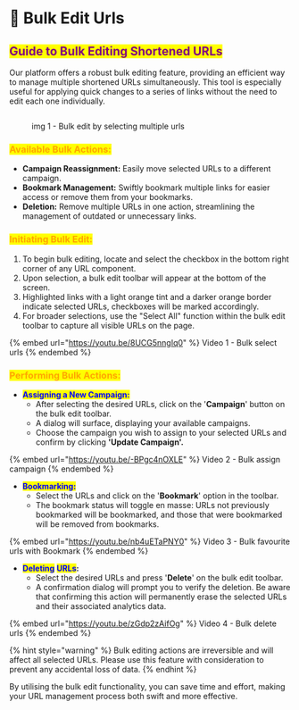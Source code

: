 # 🍱 Bulk Edit Urls

## <mark style="color:purple;">**Guide to Bulk Editing Shortened URLs**</mark>

Our platform offers a robust bulk editing feature, providing an efficient way to manage multiple shortened URLs simultaneously. This tool is especially useful for applying quick changes to a series of links without the need to edit each one individually.

<figure><img src="../.gitbook/assets/Screenshot 2023-11-03 at 8.52.25 PM.png" alt=""><figcaption><p>img 1 - Bulk edit by selecting multiple urls</p></figcaption></figure>

### <mark style="color:orange;">**Available Bulk Actions:**</mark>

* **Campaign Reassignment:** Easily move selected URLs to a different campaign.
* **Bookmark Management:** Swiftly bookmark multiple links for easier access or remove them from your bookmarks.
* **Deletion:** Remove multiple URLs in one action, streamlining the management of outdated or unnecessary links.

### <mark style="color:orange;">**Initiating Bulk Edit:**</mark>

1. To begin bulk editing, locate and select the checkbox in the bottom right corner of any URL component.
2. Upon selection, a bulk edit toolbar will appear at the bottom of the screen.
3. Highlighted links with a light orange tint and a darker orange border indicate selected URLs, checkboxes will be marked accordingly.
4. For broader selections, use the "Select All" function within the bulk edit toolbar to capture all visible URLs on the page.

{% embed url="https://youtu.be/8UCG5nngIq0" %}
Video 1 - Bulk select urls
{% endembed %}

### <mark style="color:orange;">**Performing Bulk Actions:**</mark>

* <mark style="color:blue;">**Assigning a New Campaign:**</mark>
  * After selecting the desired URLs, click on the '**Campaign**' button on the bulk edit toolbar.
  * A dialog will surface, displaying your available campaigns.
  * Choose the campaign you wish to assign to your selected URLs and confirm by clicking **'Update Campaign'.**

{% embed url="https://youtu.be/-BPgc4nOXLE" %}
Video 2 - Bulk assign campaign
{% endembed %}

* <mark style="color:blue;">**Bookmarking:**</mark>
  * Select the URLs and click on the '**Bookmark**' option in the toolbar.
  * The bookmark status will toggle en masse: URLs not previously bookmarked will be bookmarked, and those that were bookmarked will be removed from bookmarks.

{% embed url="https://youtu.be/nb4uETaPNY0" %}
Video 3 - Bulk favourite urls with Bookmark
{% endembed %}

* <mark style="color:blue;">**Deleting**</mark> <mark style="color:blue;">**URLs**</mark>**:**
  * Select the desired URLs and press '**Delete**' on the bulk edit toolbar.
  * A confirmation dialog will prompt you to verify the deletion. Be aware that confirming this action will permanently erase the selected URLs and their associated analytics data.

{% embed url="https://youtu.be/zGdp2zAifOg" %}
Video 4 - Bulk delete urls
{% endembed %}

{% hint style="warning" %}
Bulk editing actions are irreversible and will affect all selected URLs. Please use this feature with consideration to prevent any accidental loss of data.
{% endhint %}

By utilising the bulk edit functionality, you can save time and effort, making your URL management process both swift and more effective.
